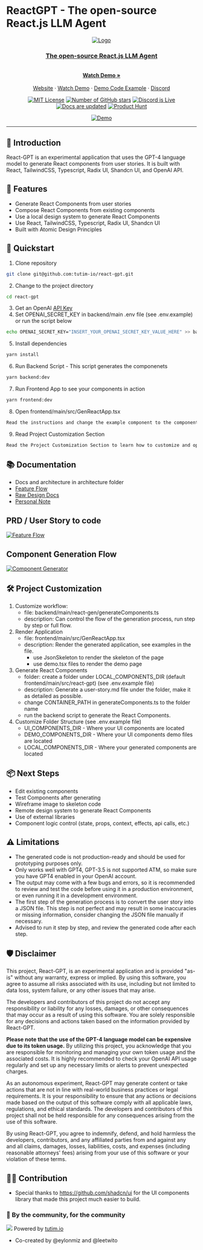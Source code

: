 # ReactGPT - The open-source React.js LLM Agent
<div align="center">
  <a href="https://tutim.io/gpt" target="_blank">
  <picture>
    <source media="(prefers-color-scheme: dark)" srcset="https://res.cloudinary.com/tutim/image/upload/v1683754893/ReactGPT/ReactGPT-flow_bpdwwf.png">
    <img src="https://res.cloudinary.com/tutim/image/upload/v1683754893/ReactGPT/ReactGPT-flow_bpdwwf.png" alt="Logo"/>
  </picture>


  <p align="center">
    <h3>The open-source React.js LLM Agent</h3>
    <br />
    <a href="https://www.loom.com/share/658adb2869174e81a39a0a2cdcfec4eb"><strong>Watch Demo »</strong></a>
    <br />
    <br />
    <a href="https://tutim.io/gpt">Website</a>
    ·
    <a href="https://www.loom.com/share/658adb2869174e81a39a0a2cdcfec4eb">Watch Demo</a>
    ·
    <a href="https://github.com/tutim-io/react-gpt/pull/1/files">Demo Code Example</a>
    ·
    <a href="https://discord.tutim.io">Discord</a>
  </p>
</p>

[![MIT License](https://img.shields.io/github/license/tutim-io/react-gpt)](https://github.com/tutim-io/react-gpt/blob/main/LICENSE) [![Number of GitHub stars](https://img.shields.io/github/stars/tutim-io/react-gpt?logo=github)](https://github.com/tutim-io/react-gpt/stargazers) [![Discord is Live](https://img.shields.io/badge/Discord-Live-green?logo=discord&logoColor=%23fff)](https://discord.tutim.io) [![Docs are updated](https://img.shields.io/badge/docs-updated-green?color=blue)](https://docs.tutim.io) [![Product Hunt](https://img.shields.io/badge/Product%20Hunt-Launch%20soon-orange?logo=producthunt&logoColor=%23fff)](https://www.producthunt.com/@eylonmiz)
 
 
[![Demo](https://res.cloudinary.com/tutim/image/upload/v1683756121/ReactGPT/ReactGPT-gif_dk4aac.gif)](https://www.tutim.io/gpt)
  
</div>

---
## 📖 Introduction
React-GPT is an experimental application that uses the GPT-4 language model to generate React components from user stories. It is built with React, TailwindCSS, Typescript, Radix UI, Shandcn UI, and OpenAI API.
## 🚀 Features
- Generate React Components from user stories
- Compose React Components from existing components
- Use a local design system to generate React Components
- Use React, TailwindCSS, Typescript, Radix UI, Shandcn UI
- Built with Atomic Design Principles

## 🌈 Quickstart
1. Clone repository
```bash
git clone git@github.com:tutim-io/react-gpt.git
```
2. Change to the project directory
```bash
cd react-gpt
```
3. Get an OpenAI [API Key](https://platform.openai.com/account/api-keys)
4. Set OPENAI_SECRET_KEY in backend/main .env file (see .env.example) or run the script below
```bash
echo OPENAI_SECRET_KEY="INSERT_YOUR_OPENAI_SECRET_KEY_VALUE_HERE" >> backend/main/.env
```
5. Install dependencies
```bash
yarn install
```
6. Run Backend Script - This script generates the componenets
```bash
yarn backend:dev
```
7. Run Frontend App to see your components in action
```bash
yarn frontend:dev
```
8. Open frontend/main/src/GenReactApp.tsx
```bash
Read the instructions and change the example component to the component you generated
```
9. Read Project Customization Section
```bash
Read the Project Customization Section to learn how to customize and operate the project
```

## 📚 Documentation
- Docs and architecture in architecture folder
- <a href="https://github.com/tutim-io/react-gpt/blob/main/arch.md">Feature Flow</a>
- <a href="https://github.com/tutim-io/react-gpt/blob/main/architecture/Design%20Document%20Overview.md">Raw Design Docs</a>
- <a href="https://github.com/tutim-io/react-gpt/blob/main/personal-note.md">Personal Note</a>
## PRD / User Story to code
<a href="https://res.cloudinary.com/tutim/image/upload/v1683750575/ReactGPT/Feature_Flow_f8ih6c.jpg" target="_blank">
<img src="https://res.cloudinary.com/tutim/image/upload/v1683751641/ReactGPT/min-feature-flow_xkeyb5.png" alt="Feature Flow"/>
</a>

## Component Generation Flow
<a href="https://res.cloudinary.com/tutim/image/upload/v1683750585/ReactGPT/Component_Generation_atio0s.jpg" target="_blank">
<img src="https://res.cloudinary.com/tutim/image/upload/v1683751641/ReactGPT/min-component-generator_prs1u1.png" alt="Component Generator"/>
</a>



## 🛠️ Project Customization
1. Customize workflow:
   - file: backend/main/react-gen/generateComponents.ts
   - description: Can control the flow of the generation process, run step by step or full flow.
2. Render Application
   - file: frontend/main/src/GenReactApp.tsx
   - description: Render the generated application, see examples in the file.
     - use JsonSkeleton to render the skeleton of the page
     - use demo.tsx files to render the demo page
3. Generate React Components
   - folder: create a folder under LOCAL_COMPONENTS_DIR (default frontend/main/src/react-gpt) (see .env.example file)
   - description: Generate a user-story.md file under the folder, make it as detailed as possible.
   - change CONTAINER_PATH in generateComponents.ts to the folder name
   - run the backend script to generate the React Components.
4. Customize Folder Structure (see .env.example file)
   - UI_COMPONENTS_DIR - Where your UI components are located
   - DEMO_COMPONENTS_DIR - Where your UI components demo files are located
   - LOCAL_COMPONENTS_DIR - Where your generated components are located


## 📦 Next Steps
- Edit existing components
- Test Components after generating
- Wireframe image to skeleton code
- Remote design system to generate React Components
- Use of external libraries
- Component logic control (state, props, context, effects, api calls, etc.)
## ⚠️ Limitations
- The generated code is not production-ready and should be used for prototyping purposes only.
- Only works well with GPT4, GPT-3.5 is not supported ATM, so make sure you have GPT4 enabled in your OpenAI account.
- The output may come with a few bugs and errors, so it is recommended to review and test the code before using it in a production environment, or even running it in a development environment.
- The first step of the generation process is to convert the user story into a JSON file. This step is not perfect and may result in some inaccuracies or missing information, consider changing the JSON file manually if necessary.
- Advised to run it step by step, and review the generated code after each step.

## 🛡 Disclaimer

This project, React-GPT, is an experimental application and is provided "as-is" without any warranty, express or implied. By using this software, you agree to assume all risks associated with its use, including but not limited to data loss, system failure, or any other issues that may arise.

The developers and contributors of this project do not accept any responsibility or liability for any losses, damages, or other consequences that may occur as a result of using this software. You are solely responsible for any decisions and actions taken based on the information provided by React-GPT.

**Please note that the use of the GPT-4 language model can be expensive due to its token usage.** By utilizing this project, you acknowledge that you are responsible for monitoring and managing your own token usage and the associated costs. It is highly recommended to check your OpenAI API usage regularly and set up any necessary limits or alerts to prevent unexpected charges.

As an autonomous experiment, React-GPT may generate content or take actions that are not in line with real-world business practices or legal requirements. It is your responsibility to ensure that any actions or decisions made based on the output of this software comply with all applicable laws, regulations, and ethical standards. The developers and contributors of this project shall not be held responsible for any consequences arising from the use of this software.

By using React-GPT, you agree to indemnify, defend, and hold harmless the developers, contributors, and any affiliated parties from and against any and all claims, damages, losses, liabilities, costs, and expenses (including reasonable attorneys' fees) arising from your use of this software or your violation of these terms.

## 👨‍💻 Contribution
- Special thanks to https://github.com/shadcn/ui for the UI components library that made this project much easier to build.
### 💪 By the community, for the community

![](https://contrib.rocks/image?repo=tutim-io/react-gpt)
Powered by [tutim.io](https://tutim.io)
- Co-created by @eylonmiz and @leetwito
